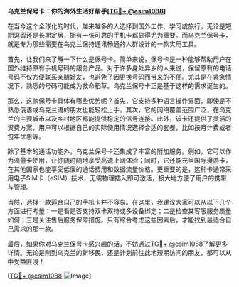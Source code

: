 **乌克兰保号卡：你的海外生活好帮手[[TG💪+ @esim1088](https://t.me/s/esim1088)]**

在当今这个全球化的时代，越来越多的人选择到国外工作、学习或旅行。无论是短期逗留还是长期定居，拥有一张可靠的手机卡都显得尤为重要。而乌克兰保号卡，就是专为那些需要在乌克兰保持通讯畅通的人群设计的一款实用工具。

首先，让我们来了解一下什么是保号卡。简单来说，保号卡是一种能够帮助用户在国外维持原有手机号码的服务产品。对于许多身处异乡的人来说，保留原有的电话号码不仅方便联系亲朋好友，也避免了因更换号码而带来的不便。尤其是在紧急情况下，熟悉的号码可能成为救命稻草。乌克兰保号卡正是基于这样的需求诞生的。

那么，这款保号卡具体有哪些优势呢？首先，它支持多种语言操作界面，即使是不熟悉俄语或乌克兰语的朋友也能轻松上手。其次，它的网络覆盖范围广泛，在乌克兰的主要城市以及乡村地区都能提供稳定的信号连接。此外，该卡还提供了灵活的资费方案，用户可以根据自己的实际使用情况选择合适的套餐，比如按月计费或者包年优惠等。

除了基本的通话功能外，乌克兰保号卡还集成了丰富的附加服务。例如，它可以作为流量卡使用，让你随时随地享受高速上网体验；同时，它还能充当国际漫游卡，在其他国家也能享受低廉的通话费用和数据流量价格。更重要的是，这种卡通常采用电子SIM卡（eSIM）技术，无需物理插入即可激活，极大地方便了用户的携带与管理。

当然，选择一款适合自己的手机卡并不容易。在这里，我建议大家可以从以下几个方面进行考量：一是看是否支持双卡双待或多设备绑定；二是检查其客服服务质量如何；三是关注售后服务保障措施。只有综合考虑这些因素后，才能找到最适合自己需求的那一款。

最后，如果你对乌克兰保号卡感兴趣的话，不妨通过[TG💪+ @esim1088](https://t.me/s/esim1088)了解更多详情。无论是刚到乌克兰的新移民，还是计划前往此地短期访问的朋友，都可以从中受益匪浅！

[[TG💪+ @esim1088](https://t.me/s/esim1088) ![Image](https://i.postimg.cc/4NQfJmqS/Snipaste-2025-05-13-00-14-12.png)]